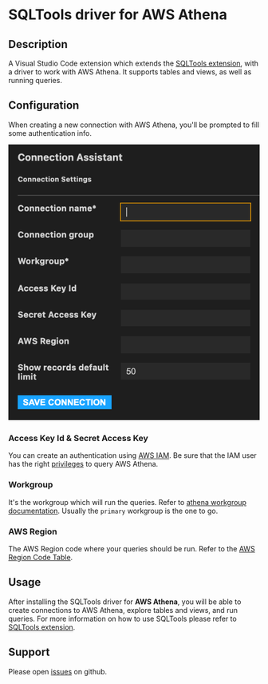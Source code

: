 # SQLTools driver for AWS Athena

## Description

A Visual Studio Code extension which extends the [SQLTools extension](https://marketplace.visualstudio.com/items?itemName=mtxr.sqltools), with a driver to work with AWS Athena. It supports tables and views, as well as running queries.

## Configuration

When creating a new connection with AWS Athena, you'll be prompted to fill some authentication info.

![Connection setup print](./docs/img/setup-connection.png)

### Access Key Id & Secret Access Key

You can create an authentication using [AWS IAM](https://aws.amazon.com/iam/). Be sure that the IAM user has the right [privileges](https://aws.amazon.com/premiumsupport/knowledge-center/access-denied-athena/) to query AWS Athena.

### Workgroup

It's the workgroup which will run the queries. Refer to [athena workgroup documentation](https://docs.aws.amazon.com/athena/latest/ug/user-created-workgroups.html).
Usually the `primary` workgroup is the one to go.

### AWS Region

The AWS Region code where your queries should be run.
Refer to the [AWS Region Code Table](https://docs.aws.amazon.com/AWSEC2/latest/UserGuide/using-regions-availability-zones.html#concepts-available-regions).

## Usage

After installing the SQLTools driver for __AWS Athena__, you will be able to create connections to AWS Athena, explore tables and views, and run queries.
For more information on how to use SQLTools please refer to [SQLTools extension](https://marketplace.visualstudio.com/items?itemName=mtxr.sqltools).

## Support

Please open [issues](https://github.com/kovihq/sqltools-athena-driver/issues) on github.
